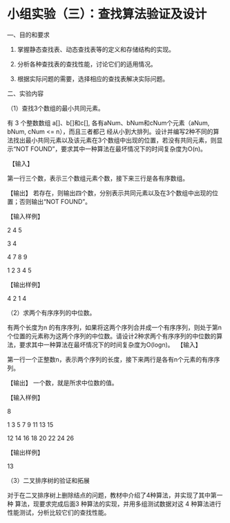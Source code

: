 # 小组实验（三）：查找算法验证及设计

—、目的和要求

1. 掌握静态查找表、动态查找表等的定义和存储结构的实现。

2. 分析各种查找表的查找性能，讨论它们的适用情况。
3. 根据实际问题的需要，选择相应的查找表解决实际问题。



二、实验内容

（1）查找3个数组的最小共同元素。

有 3 个整数数组 a[]、b[]和c[], 各有aNum、bNum和cNum个元素（aNum, bNum, cNum <= n），而且三者都己 经从小到大排列。设计并编写2种不同的算法找出最小共同元素以及该元素在3个数组中出现的位置，若没有共同元素，则显示“NOT FOUND”，要求其中一种算法在最坏情况下的时间复杂度为O(n)。

 【输入】

第一行三个数，表示三个数组元素个数，接下来三行是各有序数组。

【输出】
若存在，则输出四个数，分别表示共同元素以及在3个数组中出现的位置；否则输出“NOT FOUND”。

【输入样例】

2 4 5

3 4

4 7 8 9

1 2 3 4 5

【输出样例】

4 2 1 4



（2）求两个有序序列的中位数。

有两个长度为n 的有序序列，如果将这两个序列合并成一个有序序列，则处于第n个位置的元素称为这两个序列的中位数。请设计2种求两个有序序列的中位数的算法，要求其中一种算法在最坏情况下的时间复杂度为O(logn)。
 【输入】

第一行一个正整数n，表示两个序列的长度，接下来两行是各有n个元素的有序序列。

【输出】
一个数，就是所求中位数的值。

【输入样例】

8

1 3 5 7 9 11 13 15

12 14 16 18 20 22 24 26

【输出样例】

13


（3）二叉排序树的验证和拓展

对于在二叉排序树上删除结点的问题，教材中介绍了4种算法，并实现了其中第一种 算法，现要求完成后面3 种算法的实现，并用多组测试数据对这 4 种算法进行性能测试，分析比较它们的查找性能。
